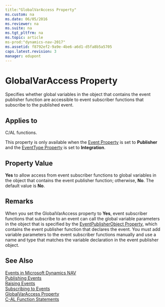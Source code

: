 ```yaml
---
title:"GlobalVarAccess Property"
ms.custom: na
ms.date: 06/05/2016
ms.reviewer: na
ms.suite: na
ms.tgt_pltfrm: na
ms.topic: article
ms-prod:"dynamics-nav-2017"
ms.assetid: f8792ef2-9a9e-4be6-a6d1-d5fa8b5a5705
caps.latest.revision: 3
manager: edupont
---
```

# GlobalVarAccess Property
Specifies whether global variables in the object that contains the event publisher function are accessible to event subscriber functions that subscribe to the published event.  
  
## Applies to  
 C\/AL functions.  
  
 This property is only available when the [Event Property](Event-Property.md) is set to **Publisher** and the [EventType Property](EventType-Property.md) is set to **Integration**.  
  
## Property Value  
 **Yes** to allow access from event subscriber functions to global variables in the object that contains the event publisher function; otherwise, **No**. The default value is **No**.  
  
## Remarks  
 When you set the GlobalVarAccess property to **Yes**, event subscriber functions that subscribe to an event can call the global variable parameters in the object that is specified by the [EventPublisherObject Property](EventPublisherObject-Property.md), which contains the event publisher function that declares the event. You must add variable parameters to the event subscriber functions manually and use a name and type that matches the variable declaration in the event publisher object.  
  
## See Also  
 [Events in Microsoft Dynamics NAV](Events-in-Microsoft-Dynamics-NAV.md)   
 [Publishing Events](Publishing-Events.md)   
 [Raising Events](Raising-Events.md)   
 [Subscribing to Events](Subscribing-to-Events.md)   
 [GlobalVarAccess Property](GlobalVarAccess-Property.md)   
 [C\-AL Function Statements](C-AL-Function-Statements.md)